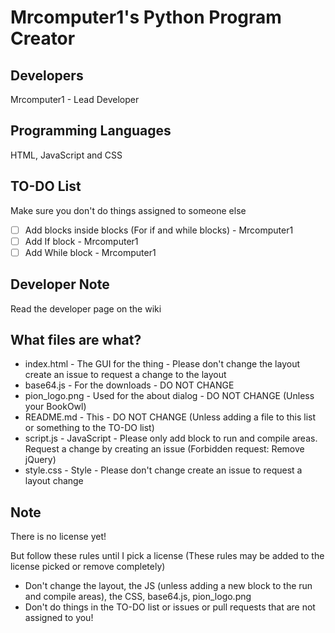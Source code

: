 # Mrcomputer1's Python Program Creator

## Developers

Mrcomputer1 - Lead Developer

## Programming Languages

HTML, JavaScript and CSS

## TO-DO List
Make sure you don't do things assigned to someone else

* [ ] Add blocks inside blocks (For if and while blocks) - Mrcomputer1
* [ ] Add If block - Mrcomputer1
* [ ] Add While block - Mrcomputer1

## Developer Note
Read the developer page on the wiki

## What files are what?
* index.html - The GUI for the thing - Please don't change the layout create an issue to request a change to the layout
* base64.js - For the downloads - DO NOT CHANGE
* pion_logo.png - Used for the about dialog - DO NOT CHANGE (Unless your BookOwl)
* README.md - This - DO NOT CHANGE (Unless adding a file to this list or something to the TO-DO list)
* script.js - JavaScript - Please only add block to run and compile areas. Request a change by creating an issue (Forbidden request: Remove jQuery)
* style.css - Style - Please don't change create an issue to request a layout change

## Note
There is no license yet!

But follow these rules until I pick a license (These rules may be added to the license picked or remove completely)
* Don't change the layout, the JS (unless adding a new block to the run and compile areas), the CSS, base64.js, pion_logo.png
* Don't do things in the TO-DO list or issues or pull requests that are not assigned to you!